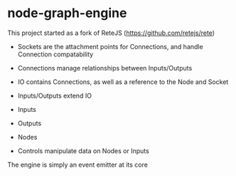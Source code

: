 # node-graph-engine

This project started as a fork of ReteJS (https://github.com/retejs/rete)

* Sockets are the attachment points for Connections, and handle Connection compatability

* Connections manage relationships between Inputs/Outputs

* IO contains Connections, as well as a reference to the Node and Socket

* Inputs/Outputs extend IO

* Inputs

* Outputs

* Nodes

* Controls manipulate data on Nodes or Inputs


The engine is simply an event emitter at its core